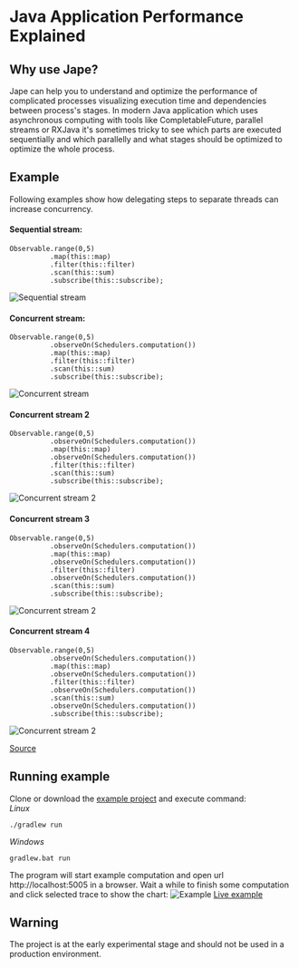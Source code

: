 # Java Application Performance Explained

## Why use Jape?
Jape can help you to understand and optimize the performance of complicated processes visualizing execution time and dependencies between process's stages. In modern Java application which uses 
asynchronous computing with tools like CompletableFuture, parallel streams or RXJava it's sometimes tricky to see which parts are executed sequentially and which parallelly and what stages should be optimized to optimize the whole process.

## Example

Following examples show how delegating steps to separate threads can increase concurrency.
#### Sequential stream:
```
Observable.range(0,5)
          .map(this::map)
          .filter(this::filter)
          .scan(this::sum)
          .subscribe(this::subscribe);
```
![Sequential stream](http://gobio.eu/jape/media/sequential-stream.png)

#### Concurrent stream:
```
Observable.range(0,5)
          .observeOn(Schedulers.computation())
          .map(this::map)
          .filter(this::filter)
          .scan(this::sum)
          .subscribe(this::subscribe);
```

![Concurrent stream](http://gobio.eu/jape/media/concurrent-stream-1.png)

#### Concurrent stream 2
```
Observable.range(0,5)
          .observeOn(Schedulers.computation())
          .map(this::map)
          .observeOn(Schedulers.computation())
          .filter(this::filter)
          .scan(this::sum)
          .subscribe(this::subscribe);
```
![Concurrent stream 2](http://gobio.eu/jape/media/concurrent-stream-2.png)

#### Concurrent stream 3
```
Observable.range(0,5)
          .observeOn(Schedulers.computation())
          .map(this::map)
          .observeOn(Schedulers.computation())
          .filter(this::filter)
          .observeOn(Schedulers.computation())
          .scan(this::sum)
          .subscribe(this::subscribe);
```
![Concurrent stream 2](http://gobio.eu/jape/media/concurrent-stream-3.png)

#### Concurrent stream 4
```
Observable.range(0,5)
          .observeOn(Schedulers.computation())
          .map(this::map)
          .observeOn(Schedulers.computation())
          .filter(this::filter)
          .observeOn(Schedulers.computation())
          .scan(this::sum)
          .observeOn(Schedulers.computation())
          .subscribe(this::subscribe);
```
![Concurrent stream 2](http://gobio.eu/jape/media/concurrent-stream-4.png)

[Source](https://github.com/gobio/jape-example)

## Running example
Clone or download the [example project](https://github.com/gobio/jape-example)
and execute command:  
*Linux*
```
./gradlew run
```
*Windows*
```
gradlew.bat run
```
The program will start example computation and open url http://localhost:5005 in
a browser. Wait a while to finish some computation and click selected trace to
show the chart:
![Example](http://gobio.eu/jape/media/jape-1_1-example.png)
[Live example](http://gobio.eu/jape/example)

## Warning
The project is at the early experimental stage and should not be used in a production environment.